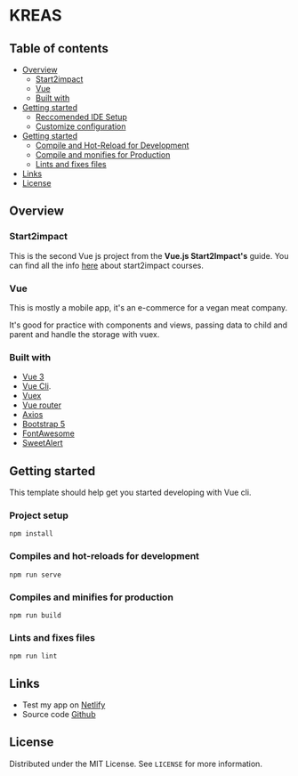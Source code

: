 # KREAS

## Table of contents

- [Overview](#overview)
  - [Start2impact](#Start2impact)
  - [Vue](#Vue)
  - [Built with](#built-with)
- [Getting started](#Getting-started)
  - [Reccomended IDE Setup](#Reccomended-IDE-Setup)
  - [Customize configuration](#Customize-configuration)
- [Getting started](#Getting-started)
  - [Compile and Hot-Reload for Development](#Compile-and-Hot-Reload-for-Development)
  - [Compile and monifies for Production](#Compile-and-Minifies-for-Production)
  - [Lints and fixes files](#Lints-and-fixes-files)
- [Links](#Links)
- [License](#License)

## Overview

### Start2impact

This is the second Vue js project from the **Vue.js Start2Impact's** guide.
You can find all the info [here](https://www.start2impact.it/percorsi/) about start2impact courses.

### Vue

This is mostly a mobile app, it's an e-commerce for a vegan meat company.

It's good for practice with components and views, passing data to child and parent and handle the storage with vuex.

### Built with

- [Vue 3](https://vuejs.org/guide/introduction.html)
- [Vue Cli](https://cli.vuejs.org/).
- [Vuex](https://vuex.vuejs.org/)
- [Vue router](https://router.vuejs.org/)
- [Axios](https://axios-http.com/)
- [Bootstrap 5](https://getbootstrap.com/)
- [FontAwesome](https://fontawesome.com/)
- [SweetAlert](https://sweetalert.js.org/)

## Getting started

This template should help get you started developing with Vue cli.

### Project setup

```
npm install
```

### Compiles and hot-reloads for development

```
npm run serve
```

### Compiles and minifies for production

```
npm run build
```

### Lints and fixes files

```
npm run lint
```

## Links

- Test my app on [Netlify](https://kreas.netlify.app/)
- Source code [Github](https://github.com/emptinxss/kreas)

## License

Distributed under the MIT License. See `LICENSE` for more information.
